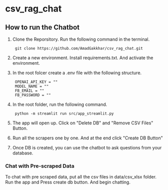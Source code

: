 # csv_rag_chat

## How to run the Chatbot

1. Clone the Reporsitory. Run the following command in the terminal.
        
        git clone https://github.com/AmadGakkhar/csv_rag_chat.git

2. Create a new environment. Install requirements.txt. And activate the environment.

3. In the root folcer create a .env file with the following structure.

        OPENAI_API_KEY = ""
        MODEL_NAME = ""
        FB_EMAIL = ""
        FB_PASSWORD = ""

4. In the root folder, run the following command.

        python -m streamlit run src/app_streamlit.py

5. The app will open up. Click on "Delete DB" and "Remove CSV Files" Button.

6. Run all the scrapers one by one. And at the end click "Create DB Button"

7. Once DB is created, you can use the chatbot to ask questions from your database.

### Chat with Pre-scraped Data

To chat with pre scraped data, put all the csv files in data/csv_xlsx folder. Run the app and Press create db button. And begin chatting.
